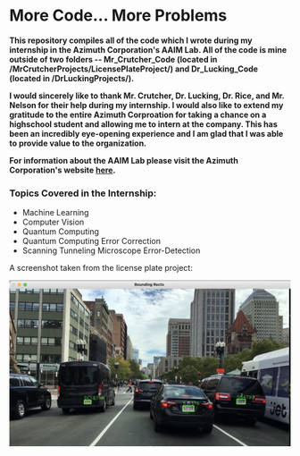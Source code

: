 # More Code... More Problems

__This repository compiles all of the code which I wrote during my internship in the Azimuth Corporation's AAIM Lab. All of the code is mine outside of two folders --
Mr_Crutcher_Code (located in /MrCrutcherProjects/LicensePlateProject/) and Dr_Lucking_Code (located in /DrLuckingProjects/).__

__I would sincerely like to thank Mr. Crutcher, Dr. Lucking, Dr. Rice, and Mr. Nelson for their help during my internship. I would also like to extend my gratitude to the entire Azimuth Corproation for taking a chance on a highschool student and allowing me to intern at the company. This has been an incredibly eye-opening
experience and I am glad that I was able to provide value to the organization.__

__For information about the AAIM Lab please visit the Azimuth Corporation's website [here](https://www.azimuth-corp.com/).__ 

### Topics Covered in the Internship:
- Machine Learning
- Computer Vision
- Quantum Computing
- Quantum Computing Error Correction
- Scanning Tunneling Microscope Error-Detection

A screenshot taken from the license plate project:

![plates](/_images/3Plates.png)
